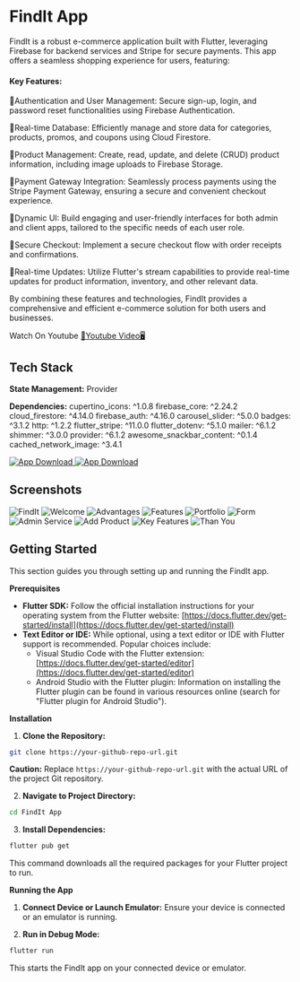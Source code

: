 
# FindIt App

FindIt is a robust e-commerce application built with Flutter, leveraging Firebase for backend services and Stripe for secure payments. This app offers a seamless shopping experience for users, featuring:

#### Key Features:

🚀Authentication and User Management: Secure sign-up, login, and password reset functionalities using Firebase Authentication.

🚀Real-time Database: Efficiently manage and store data for categories, products, promos, and coupons using Cloud Firestore.

🚀Product Management: Create, read, update, and delete (CRUD) product information, including image uploads to Firebase Storage.

🚀Payment Gateway Integration: Seamlessly process payments using the Stripe Payment Gateway, ensuring a secure and convenient checkout experience.

🚀Dynamic UI: Build engaging and user-friendly interfaces for both admin and client apps, tailored to the specific needs of each user role.

🚀Secure Checkout: Implement a secure checkout flow with order receipts and confirmations.

🚀Real-time Updates: Utilize Flutter's stream capabilities to provide real-time updates for product information, inventory, and other relevant data.

By combining these features and technologies, FindIt provides a comprehensive and efficient e-commerce solution for both users and businesses.

Watch On Youtube <a href="">📲Youtube Video🖥️</a>


## Tech Stack

**State Management:** Provider

**Dependencies:** 
  cupertino_icons: ^1.0.8
  firebase_core: ^2.24.2
  cloud_firestore: ^4.14.0
  firebase_auth: ^4.16.0
  carousel_slider: ^5.0.0
  badges: ^3.1.2
  http: ^1.2.2
  flutter_stripe: ^11.0.0
  flutter_dotenv: ^5.1.0
  mailer: ^6.1.2
  shimmer: ^3.0.0
  provider: ^6.1.2
  awesome_snackbar_content: ^0.1.4
  cached_network_image: ^3.4.1


  <a href=""> ![App Download](https://github.com/Sharathk1999/FindIt-Ecommerce-App/blob/main/Images/Download%201.jpg) </a>
  <a href=""> ![App Download](https://github.com/Sharathk1999/FindIt-Ecommerce-App/blob/main/Images/Download%202.jpg) </a>


## Screenshots

![FindIt](https://github.com/Sharathk1999/FindIt-Ecommerce-App/blob/main/Images/1.jpg)
![Welcome](https://github.com/Sharathk1999/FindIt-Ecommerce-App/blob/main/Images/2.jpg)
![Advantages](https://github.com/Sharathk1999/FindIt-Ecommerce-App/blob/main/Images/3.jpg)
![Features ](https://github.com/Sharathk1999/FindIt-Ecommerce-App/blob/main/Images/4.jpg)
![Portfolio](https://github.com/Sharathk1999/FindIt-Ecommerce-App/blob/main/Images/5.jpg)
![Form](https://github.com/Sharathk1999/FindIt-Ecommerce-App/blob/main/Images/6.jpg)
![Admin Service](https://github.com/Sharathk1999/FindIt-Ecommerce-App/blob/main/Images/7.jpg)
![Add Product](https://github.com/Sharathk1999/FindIt-Ecommerce-App/blob/main/Images/8.jpg)
![Key Features](https://github.com/Sharathk1999/FindIt-Ecommerce-App/blob/main/Images/9.jpg)
![Than You](https://github.com/Sharathk1999/FindIt-Ecommerce-App/blob/main/Images/10.jpg)


## Getting Started

This section guides you through setting up and running the FindIt app.

**Prerequisites**

* **Flutter SDK:** Follow the official installation instructions for your operating system from the Flutter website: [https://docs.flutter.dev/get-started/install](https://docs.flutter.dev/get-started/install)
* **Text Editor or IDE:** While optional, using a text editor or IDE with Flutter support is recommended. Popular choices include:
    * Visual Studio Code with the Flutter extension: [https://docs.flutter.dev/get-started/editor](https://docs.flutter.dev/get-started/editor)
    * Android Studio with the Flutter plugin: Information on installing the Flutter plugin can be found in various resources online (search for "Flutter plugin for Android Studio").

**Installation**

1. **Clone the Repository:**

```bash
git clone https://your-github-repo-url.git
```

**Caution:** Replace `https://your-github-repo-url.git` with the actual URL of the project Git repository.

2. **Navigate to Project Directory:**

```bash
cd FindIt App
```

3. **Install Dependencies:**

```bash
flutter pub get
```

This command downloads all the required packages for your Flutter project to run.

**Running the App**

1. **Connect Device or Launch Emulator:** Ensure your device is connected or an emulator is running.

2. **Run in Debug Mode:**

```bash
flutter run
```

This starts the FindIt app on your connected device or emulator.
